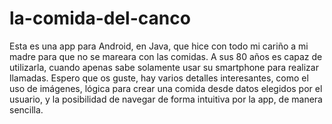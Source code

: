 # la-comida-del-canco
Esta es una app para Android, en Java, que hice con todo mi cariño a mi madre para que no se mareara con las comidas. A sus 80 años es capaz de utilizarla, cuando apenas sabe solamente usar su smartphone para realizar llamadas. 
Espero que os guste, hay varios detalles interesantes, como el uso de imágenes, lógica para crear una comida desde datos elegidos por el usuario, y la posibilidad de navegar de forma intuitiva por la app, de manera sencilla.
